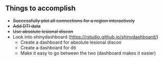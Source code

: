 ## Things to accomplish

 - ~~Successfully plot all connections for a region interactively~~
 - ~~Add DTI data~~
 - ~~Use absolute lesional discon~~
 - Look into shinydashboard (https://rstudio.github.io/shinydashboard/)
	- Create a dashboard for absolute lesional discon
	- Create a dashboard for dti
	- Make it easy to go between the two (dashboard makes it easier)
